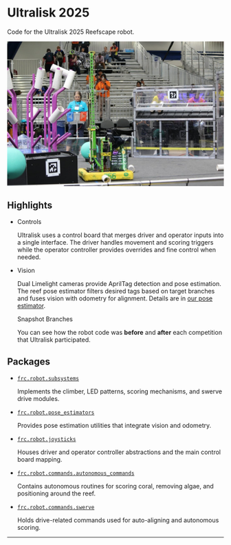 # Ultralisk 2025
Code for the Ultralisk 2025 Reefscape robot.

![Robot Image](imgs/ultralisk.jpeg)


## Highlights

- Controls

    Ultralisk uses a control board that merges driver and operator inputs into a single interface. The driver handles movement and scoring triggers while the operator controller provides overrides and fine control when needed.

- Vision

    Dual Limelight cameras provide AprilTag detection and pose estimation. The reef pose estimator filters desired tags based on target branches and fuses vision with odometry for alignment. Details are in [our pose estimator](/src/main/java/frc/robot/pose_estimators/ReefPoseEstimatorWithLimelight.java).

  Snapshot Branches

    You can see how the robot code was **before** and **after** each competition that Ultralisk participated.

## Packages

- [`frc.robot.subsystems`](/src/main/java/frc/robot/subsystems/)

  Implements the climber, LED patterns, scoring mechanisms, and swerve drive modules.

- [`frc.robot.pose_estimators`](/src/main/java/frc/robot/pose_estimators/)

  Provides pose estimation utilities that integrate vision and odometry.

- [`frc.robot.joysticks`](/src/main/java/frc/robot/joysticks/)

  Houses driver and operator controller abstractions and the main control board mapping.

- [`frc.robot.commands.autonomous_commands`](/src/main/java/frc/robot/commands/autonomous_commands/)

  Contains autonomous routines for scoring coral, removing algae, and positioning around the reef.

- [`frc.robot.commands.swerve`](/src/main/java/frc/robot/commands/swerve/)

  Holds drive-related commands used for auto-aligning and autonomous scoring.

---
